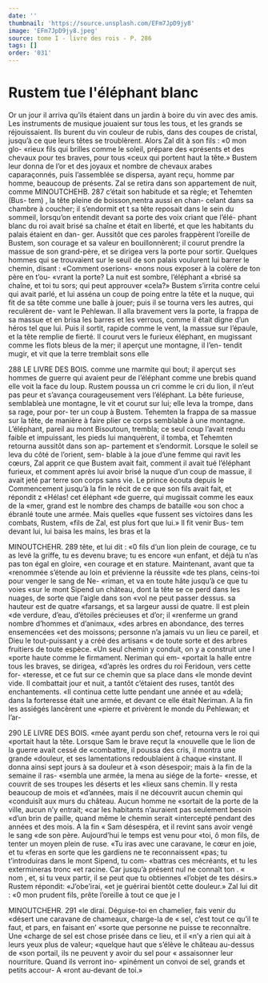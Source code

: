 ```yaml
---
date: ''
thumbnail: 'https://source.unsplash.com/EFm7JpD9jy8'
image: 'EFm7JpD9jy8.jpeg'
source: tome I - livre des rois - P. 286
tags: []
order: '031'
---
```


# Rustem tue l'éléphant blanc

Or un jour il arriva qu’ils étaient dans un jardin
à boire du vin avec des amis. Les instruments de musique jouaient sur tous les tous, et les grands se réjouissaient. Ils burent du vin couleur de rubis, dans des coupes de cristal, jusqu’à ce que leurs têtes
se troublèrent. Alors Zal dit à son fils : «0 mon glo- «rieux fils qui brilles comme le soleil, prépare des «présents et des chevaux pour tes braves, pour tous «ceux qui portent haut la tête.» Bustem leur donna
de l’or et des joyaux et nombre de chevaux arabes caparaçonnés, puis l’assemblée se dispersa, ayant
reçu, homme par homme, beaucoup de présents. Zal
se retira dans son appartement de nuit, comme
MINOUTCHEHB. 287 c’était son habitude et sa règle; et Tehemten (Bus-
tem) , la tête pleine de boisson,nentra aussi en chan- celant dans sa chambre à coucher; il s’endormit et t sa tête reposait dans le sein du sommeil, lorsqu’on entendit devant sa porte des voix criant que l’élé-
phant blanc du roi avait brisé sa chaîne et était en
liberté, et que les habitants du palais étaient en dan-
ger. Aussitôt que ces paroles frappèrent l’oreille de Bustem, son courage et sa valeur en bouillonnèrent; il courut prendre la massue de son grand-père, et se dirigea vers la porte pour sortir. Quelques hommes qui se trouvaient sur le seuil de son palais voulurent lui barrer le chemin, disant : «Comment oserions- «nons nous exposer à la colère de ton père en t’ou-
«vrant la porte? La nuit est sombre, l’éléphant a «brisé sa chaîne, et toi tu sors; qui peut approuver «cela?» Bustem s’irrita contre celui qui avait parlé,
et lui asséna un coup de poing entre la tête et la nuque, qui fit de sa tête comme une balle à jouer; puis il se tourna vers les autres, qui reculèrent de- vant le Pehlewan. Il alla bravement vers la porte, la frappa de sa massue et en brisa les barres et les verrous, comme il était digne d’un héros tel que lui.
Puis il sortit, rapide comme le vent, la massue sur l’épaule, et la tête remplie de fierté. Il courut vers
le furieux éléphant, en mugissant comme les flots bleus de la mer; il aperçut une montagne, il l’en- tendit mugir, et vit que la terre tremblait sons elle

288 LE LIVRE DES BOIS.
comme une marmite qui bout; il aperçut ses hommes de guerre qui avaient peur de l’éléphant comme
une brebis quand elle voit la face du loup. Rustem poussa un cri comme le cri du lion, il n’eut pas peur
et s’avança courageusement vers l’éléphant. La bête
furieuse, semblableà une montagne, le vit et courut sur lui; elle leva la trompe, dans sa rage, pour por- ter un coup à Bustem. Tehemten la frappa de sa massue sur la tête, de manière à faire plier ce corps semblable à une montagne. L’éléphant, pareil au
mont Bisoutoun, trembla; ce seul coup l’avait rendu faible et impuissant, les pieds lui manquèrent, il tomba, et Tehemten retourna aussitôt dans son ap- partement et s’endormit.
Lorsque le soleil se leva du côté de l’orient, sem-
blable à la joue d’une femme qui ravit les cœurs,
Zal apprit ce que Bustem avait fait, comment il avait tué l’éléphant furieux, et comment après lui avoir
brisé la nuque d’un coup de massue, il avait jeté
par terre son corps sans vie. Le prince écouta depuis
le Commencement jusqu’à la fin le récit de ce que
son fils avait fait, et répondit z «Hélas! cet éléphant
«de guerre, qui mugissait comme les eaux de la «mer, grand est le nombre des champs de bataille «ou son choc a ébranlé toute une armée. Mais quelles
«que fussent ses victoires dans les combats, Rustem, «fils de Zal, est plus fort que lui.» ll fit venir Bus- tem devant lui, lui baisa les mains, les bras et la

MINOUTCHEHR. 289 tête, et lui dit : «0 fils d’un lion plein de courage,
ce tu as levé la griffe, tu es devenu brave; tu es encore «un enfant, et déjà tu n’as pas ton égal en gloire,
«en courage et en stature. Maintenant, avant que ta «renommée s’étende au loin et prévienne la réussite
«de tes plans, ceins-toi pour venger le sang de Ne-
«riman, et va en toute hâte jusqu’à ce que tu voies
«sur le mont Sipend un château, dont la tête se
ce perd dans les nuages, de sorte que l’aigle dans son
«vol ne peut passer dessus. sa hauteur est de quatre
«farsangs, et sa largeur aussi de quatre. Il est plein «de verdure, d’eau, d’étoiles précieuses et d’or; il
«renferme un grand nombre d’hommes et d’animaux,
«des arbres en abondance, des terres ensemencées
«et des moissons; personne n’a jamais vu un lieu
ce pareil, et Dieu le tout-puissant y a créé des artisans
« de toute sorte et des arbres fruitiers de toute espèce. «Un seul chemin y conduit, on y a construit une I «porte haute comme le firmament. Neriman qui em- «portait la halle entre tous les braves, se dirigea, «d’après les ordres du roi Feridoun, vers cette for- «teresse, et ce fut sur ce chemin que sa place dans «le monde devint vide. Il combattait jour et nuit,
a tantôt c’étaient des ruses, tantôt des enchantements.
«Il continua cette lutte pendant une année et au «delà; dans la forteresse était une armée, et devant
ce elle était Neriman. A la fin les assiégés lancèrent une
«pierre et privèrent le monde du Pehlewan; et l’ar-

290 LE LIVRE DES BOIS.
«mée ayant perdu son chef, retourna vers le roi qui «portait haut la tête. Lorsque Sam le brave reçut la «nouvelle que le lion de la guerre avait cessé de «combattre, il poussa des cris, il montra une grande «douleur, et ses lamentations redoublaient à chaque «instant. Il donna ainsi sept jours à sa douleur et à «son désespoir; mais à la fin de la semaine il ras- «sembla une armée, la mena au siége de la forte- «resse, et couvrit de ses troupes les déserts et les «lieux sans chemin. Il y resta beaucoup de mois et «d’années, mais il ne découvrit aucun chemin qui «conduisît aux murs du château. Aucun homme ne «sortait de la porte de la ville, aucun n’y entrait; «car les habitants n’auraient pas seulement besoin
«d’un brin de paille, quand même le chemin serait «intercepté pendant des années et des mois. A la fin
« Sam désespéra, et il revint sans avoir vengé le sang
«de son père. Aujourd’hui le temps est venu pour «toi, ô mon fils, de tenter un moyen plein de ruse. «Tu iras avec une caravane, le cœur en joie, et tu «feras en sorte que les gardiens ne te reconnaissent «pas; tu t’introduiras dans le mont Sipend, tu com- «battras ces mécréants, et tu les extermineras tronc
«et racine. Car jusqu’à présent nul ne connaît ton
. « nom , et, si tu veux partir, il se peut que tu obtiennes «l’objet de tes désirs.» Rustem répondit: «J’obe’irai,
«et je guérirai bientôt cette douleur.» Zal lui dit : «0 mon prudent fils, prête l’oreille à tout ce que je
I

MINOUTCHEHR. 291
«le dirai. Déguise-toi en chamelier, fais venir du
«désert une caravane de chameaux, charge-la de « sel, c’est tout ce qu’il te faut, et pars, en faisant en’
«sorte que personne ne puisse te reconnaître. Une «charge de sel est chose prisée dans ce lieu, et il «n’y a rien qui ait à leurs yeux plus de valeur; «quelque haut que s’élève le château au-dessus de
«son portail, ils ne peuvent y avoir du sel pour « assaisonner leur nourriture. Quand ils verront ino- «pinément un convoi de sel, grands et petits accour- A «ront au-devant de toi.»
